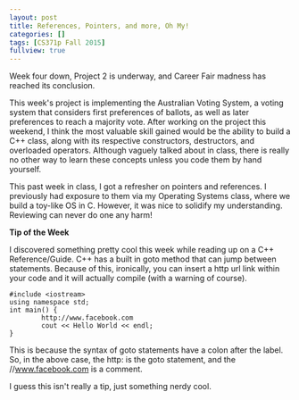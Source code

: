 ```yaml
---
layout: post
title: References, Pointers, and more, Oh My!
categories: []
tags: [CS371p Fall 2015]
fullview: true
---
```


Week four down, Project 2 is underway, and Career Fair madness has reached its conclusion.

This week's project is implementing the Australian Voting System, a voting system that considers first preferences of ballots, as well as later preferences to reach a majority vote. After working on the project this weekend, I think the most valuable skill gained would be the ability to build a C++ class, along with its respective constructors, destructors, and overloaded operators. Although vaguely talked about in class, there is really no other way to learn these concepts unless you code them by hand yourself.

This past week in class, I got a refresher on pointers and references. I previously had exposure to them via my Operating Systems class, where we build a toy-like OS in C. However, it was nice to solidify my understanding. Reviewing can never do one any harm!

**Tip of the Week**

I discovered something pretty cool this week while reading up on a C++ Reference/Guide. C++ has a built in goto method that can jump between statements. Because of this, ironically, you can insert a http url link within your code and it will actually compile (with a warning of course). 
	
	#include <iostream>
	using namespace std;
	int main() {
        	http://www.facebook.com
        	cout << Hello World << endl;
	}

This is because the syntax of goto statements have a colon after the label. So, in the above case, the http: is the goto statement, and the //www.facebook.com is a comment.

I guess this isn't really a tip, just something nerdy cool.


